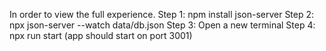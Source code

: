In order to view the full experience.
Step 1: npm install json-server
Step 2: npx json-server --watch data/db.json
Step 3: Open a new terminal
Step 4: npx run start (app should start on port 3001)
